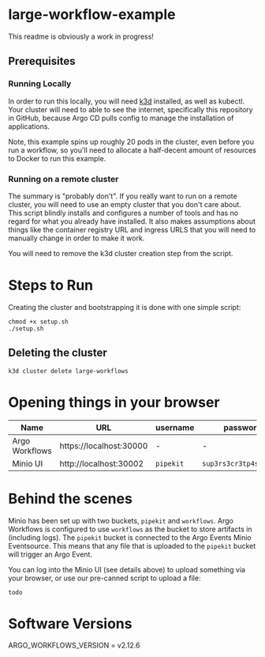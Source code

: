 # large-workflow-example

This readme is obviously a work in progress!

## Prerequisites
### Running Locally
In order to run this locally, you will need [k3d](https://k3d.io/) installed, as well as kubectl.
Your cluster will need to able to see the internet, specifically this repository in GitHub, because Argo CD pulls config to manage the installation of applications.

Note, this example spins up roughly 20 pods in the cluster, even before you run a workflow, so you'll need to allocate a half-decent amount of resources to Docker to run this example.

### Running on a remote cluster
The summary is "probably don't". If you really want to run on a remote cluster, you will need to use an empty cluster that you don't care about. This script blindly installs and configures a number of tools and has no regard for what you already have installed. It also makes assumptions about things like the container registry URL and ingress URLS that you will need to manually change in order to make it work.

You will need to remove the k3d cluster creation step from the script.

# Steps to Run
Creating the cluster and bootstrapping it is done with one simple script:
```
chmod +x setup.sh
./setup.sh
```

## Deleting the cluster
```
k3d cluster delete large-workflows
```

# Opening things in your browser
| Name           | URL                          | username   | password               |
|----------------|------------------------------|------------|------------------------|
| Argo Workflows | https://localhost:30000      | -          | -                      |
| Minio UI       | http://localhost:30002       | `pipekit`  | `sup3rs3cr3tp4ssw0rd1` |

# Behind the scenes

Minio has been set up with two buckets, `pipekit` and `workflows`. Argo Workflows is configured to use `workflows` as the bucket to store artifacts in (including logs). The `pipekit` bucket is connected to the Argo Events Minio Eventsource. This means that any file that is uploaded to the `pipekit` bucket will trigger an Argo Event.

You can log into the Minio UI (see details above) to upload something via your browser, or use our pre-canned script to upload a file:
```
todo
```

# Software Versions
<!---
# https://github.com/argoproj/argo-workflows/
# renovate: datasource=github-releases depName=argoproj/argo-workflows -->
ARGO_WORKFLOWS_VERSION = v2.12.6

